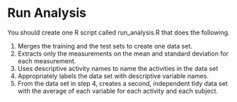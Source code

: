 # Run Analysis

<p>You should create one R script called run_analysis.R that does the following.</p> 

<ol>
  <li>Merges the training and the test sets to create one data set.</li>
  <li>Extracts only the measurements on the mean and standard deviation for each measurement.</li> 
  <li>Uses descriptive activity names to name the activities in the data set</li>
  <li>Appropriately labels the data set with descriptive variable names.</li> 
  <li>From the data set in step 4, creates a second, independent tidy data set with the average of each variable for each activity and each subject.</li>
</ol>  
